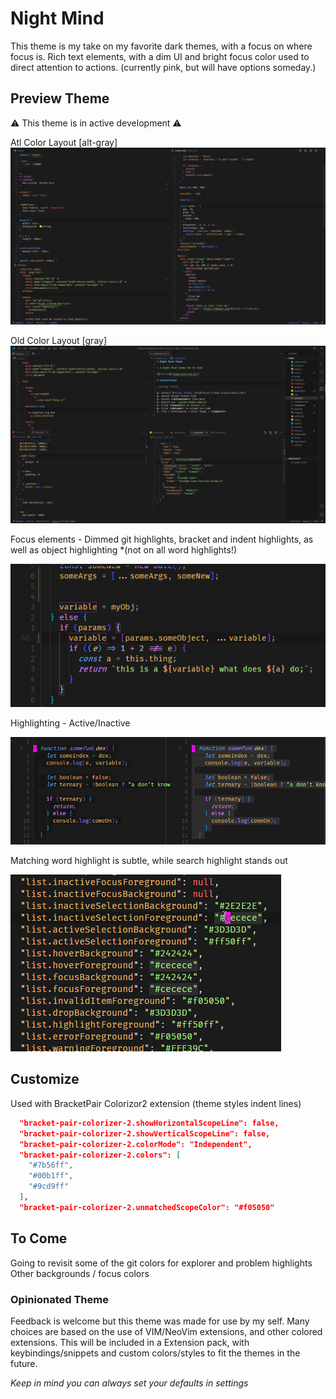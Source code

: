 # Night Mind

This theme is my take on my favorite dark themes, with a focus on where focus is. Rich text elements, with a dim UI and bright focus color used to direct attention to actions. (currently pink, but will have options someday.)

## Preview Theme

⚠ This theme is in active development ⚠

Atl Color Layout [alt-gray]
![](https://raw.githubusercontent.com/b1m1nd/night-mind-theme/develop/images/screen-alt-main.png)

Old Color Layout [gray]
![](https://raw.githubusercontent.com/b1m1nd/night-mind-theme/develop/images/screen-main.png)

Focus elements - Dimmed git highlights, bracket and indent highlights, as well as object highlighting \*(not on all word highlights!)

![](https://raw.githubusercontent.com/b1m1nd/night-mind-theme/develop/images/screen-editor-focus2.png)

Highlighting - Active/Inactive

![](https://raw.githubusercontent.com/b1m1nd/night-mind-theme/develop/images/screen-selection2.png)

Matching word highlight is subtle, while search highlight stands out

![](https://raw.githubusercontent.com/b1m1nd/night-mind-theme/develop/images/screen-highlight.gif)

## Customize

Used with BracketPair Colorizor2 extension (theme styles indent lines)

```json
  "bracket-pair-colorizer-2.showHorizontalScopeLine": false,
  "bracket-pair-colorizer-2.showVerticalScopeLine": false,
  "bracket-pair-colorizer-2.colorMode": "Independent",
  "bracket-pair-colorizer-2.colors": [
    "#7b56ff",
    "#00b1ff",
    "#9cd9ff"
  ],
  "bracket-pair-colorizer-2.unmatchedScopeColor": "#f05050"
```

## To Come

Going to revisit some of the git colors for explorer and problem highlights
Other backgrounds / focus colors

### Opinionated Theme

Feedback is welcome but this theme was made for use by my self. Many choices are based on the use of VIM/NeoVim extensions, and other colored extensions. This will be included in a Extension pack, with keybindings/snippets and custom colors/styles to fit the themes in the future.

_Keep in mind you can always set your defaults in settings_
